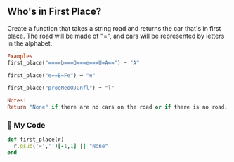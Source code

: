 ## Who's in First Place?

Create a function that takes a string road and returns the car that's in first place. The road will be made of "=", and cars will be represented by letters in the alphabet.
```ruby
Examples
first_place("====b===O===e===U=A==") ➞ "A"

first_place("e==B=Fe") ➞ "e"

first_place("proeNeoOJGnfl") ➞ "l"

Notes:
Return "None" if there are no cars on the road or if there is no road.
```
### :gem: My Code
```ruby
def first_place(r)
  r.gsub('=','')[-1,1] || "None"
end
```
